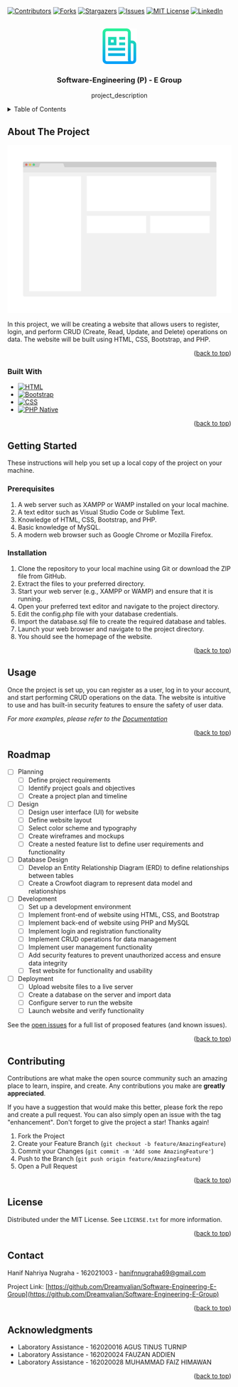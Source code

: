 <!-- Improved compatibility of back to top link: See: https://github.com/othneildrew/Best-README-Template/pull/73 -->
<a name="readme-top"></a>
<!--
*** Thanks for checking out the Best-README-Template. If you have a suggestion
*** that would make this better, please fork the repo and create a pull request
*** or simply open an issue with the tag "enhancement".
*** Don't forget to give the project a star!
*** Thanks again! Now go create something AMAZING! :D
-->



<!-- PROJECT SHIELDS -->
<!--
*** I'm using markdown "reference style" links for readability.
*** Reference links are enclosed in brackets [ ] instead of parentheses ( ).
*** See the bottom of this document for the declaration of the reference variables
*** for contributors-url, forks-url, etc. This is an optional, concise syntax you may use.
*** https://www.markdownguide.org/basic-syntax/#reference-style-links
-->
[![Contributors][contributors-shield]][contributors-url]
[![Forks][forks-shield]][forks-url]
[![Stargazers][stars-shield]][stars-url]
[![Issues][issues-shield]][issues-url]
[![MIT License][license-shield]][license-url]
[![LinkedIn][linkedin-shield]][linkedin-url]



<!-- PROJECT LOGO -->
<br />
<div align="center">
  <a href="https://github.com/Dreamvalian/Software-Engineering-E-Group">
    <img src="images/logo.png" alt="Logo" width="80" height="80">
  </a>

<h3 align="center">Software-Engineering (P) - E Group</h3>

  <p align="center">
    project_description
  </p>
</div>



<!-- TABLE OF CONTENTS -->
<details>
  <summary>Table of Contents</summary>
  <ol>
    <li>
      <a href="#about-the-project">About The Project</a>
      <ul>
        <li><a href="#built-with">Built With</a></li>
      </ul>
    </li>
    <li>
      <a href="#getting-started">Getting Started</a>
      <ul>
        <li><a href="#prerequisites">Prerequisites</a></li>
        <li><a href="#installation">Installation</a></li>
      </ul>
    </li>
    <li><a href="#usage">Usage</a></li>
    <li><a href="#roadmap">Roadmap</a></li>
    <li><a href="#contributing">Contributing</a></li>
    <li><a href="#license">License</a></li>
    <li><a href="#contact">Contact</a></li>
    <li><a href="#acknowledgments">Acknowledgments</a></li>
  </ol>
</details>



<!-- ABOUT THE PROJECT -->
## About The Project

[![Product Name Screen Shot][product-screenshot]](https://example.com)

In this project, we will be creating a website that allows users to register, login, and perform CRUD (Create, Read, Update, and Delete) operations on data. The website will be built using HTML, CSS, Bootstrap, and PHP.

<p align="right">(<a href="#readme-top">back to top</a>)</p>



### Built With

* [![HTML][Developer.mozilla.org/en-US/docs/Web/HTML]][HTML-url]
* [![Bootstrap][Bootstrap.com]][Bootstrap-url]
* [![CSS][Developer.mozilla.org/en-US/docs/Web/CSS]][CSS-url]
* [![PHP Native][Php.net]][PHP-url]


<p align="right">(<a href="#readme-top">back to top</a>)</p>



<!-- GETTING STARTED -->
## Getting Started

These instructions will help you set up a local copy of the project on your machine.

### Prerequisites

1. A web server such as XAMPP or WAMP installed on your local machine.
2. A text editor such as Visual Studio Code or Sublime Text.
3. Knowledge of HTML, CSS, Bootstrap, and PHP.
4. Basic knowledge of MySQL.
5. A modern web browser such as Google Chrome or Mozilla Firefox.

### Installation

1. Clone the repository to your local machine using Git or download the ZIP file from GitHub.
2. Extract the files to your preferred directory.
3. Start your web server (e.g., XAMPP or WAMP) and ensure that it is running.
4. Open your preferred text editor and navigate to the project directory.
5. Edit the config.php file with your database credentials.
6. Import the database.sql file to create the required database and tables.
7. Launch your web browser and navigate to the project directory.
8. You should see the homepage of the website.

<p align="right">(<a href="#readme-top">back to top</a>)</p>



<!-- USAGE EXAMPLES -->
## Usage

Once the project is set up, you can register as a user, log in to your account, and start performing CRUD operations on the data. The website is intuitive to use and has built-in security features to ensure the safety of user data.

_For more examples, please refer to the [Documentation](https://example.com)_

<p align="right">(<a href="#readme-top">back to top</a>)</p>



<!-- ROADMAP -->
## Roadmap


- [ ] Planning
    - [ ] Define project requirements
    - [ ] Identify project goals and objectives
    - [ ] Create a project plan and timeline

- [ ] Design
    - [ ] Design user interface (UI) for website
    - [ ] Define website layout
    - [ ] Select color scheme and typography
    - [ ] Create wireframes and mockups
    - [ ] Create a nested feature list to define user requirements and functionality

- [ ] Database Design
    - [ ] Develop an Entity Relationship Diagram (ERD) to define relationships between tables
    - [ ] Create a Crowfoot diagram to represent data model and relationships

- [ ] Development
    - [ ] Set up a development environment
    - [ ] Implement front-end of website using HTML, CSS, and Bootstrap
    - [ ] Implement back-end of website using PHP and MySQL
    - [ ] Implement login and registration functionality
    - [ ] Implement CRUD operations for data management
    - [ ] Implement user management functionality
    - [ ] Add security features to prevent unauthorized access and ensure data integrity
    - [ ] Test website for functionality and usability

- [ ] Deployment
    - [ ] Upload website files to a live server
    - [ ] Create a database on the server and import data
    - [ ] Configure server to run the website
    - [ ] Launch website and verify functionality

See the [open issues](https://github.com/Dreamvalian/Software-Engineering-E-Group/issues) for a full list of proposed features (and known issues).

<p align="right">(<a href="#readme-top">back to top</a>)</p>



<!-- CONTRIBUTING -->
## Contributing

Contributions are what make the open source community such an amazing place to learn, inspire, and create. Any contributions you make are **greatly appreciated**.

If you have a suggestion that would make this better, please fork the repo and create a pull request. You can also simply open an issue with the tag "enhancement".
Don't forget to give the project a star! Thanks again!

1. Fork the Project
2. Create your Feature Branch (`git checkout -b feature/AmazingFeature`)
3. Commit your Changes (`git commit -m 'Add some AmazingFeature'`)
4. Push to the Branch (`git push origin feature/AmazingFeature`)
5. Open a Pull Request

<p align="right">(<a href="#readme-top">back to top</a>)</p>



<!-- LICENSE -->
## License

Distributed under the MIT License. See `LICENSE.txt` for more information.

<p align="right">(<a href="#readme-top">back to top</a>)</p>



<!-- CONTACT -->
## Contact

Hanif Nahriya Nugraha - 162021003 - hanifnnugraha69@gmail.com

Project Link: [https://github.com/Dreamvalian/Software-Engineering-E-Group](https://github.com/Dreamvalian/Software-Engineering-E-Group)

<p align="right">(<a href="#readme-top">back to top</a>)</p>



<!-- ACKNOWLEDGMENTS -->
## Acknowledgments

* []() Laboratory Assistance - 162020016 AGUS TINUS TURNIP
* []() Laboratory Assistance - 162020024 FAUZAN ADDIEN
* []() Laboratory Assistance - 162020028 MUHAMMAD FAIZ HIMAWAN

<p align="right">(<a href="#readme-top">back to top</a>)</p>



<!-- MARKDOWN LINKS & IMAGES -->
<!-- https://www.markdownguide.org/basic-syntax/#reference-style-links -->
[contributors-shield]: https://img.shields.io/github/contributors/Dreamvalian/Software-Engineering-E-Group.svg?style=for-the-badge
[contributors-url]: https://github.com/Dreamvalian/Software-Engineering-E-Group/graphs/contributors
[forks-shield]: https://img.shields.io/github/forks/github_username/repo_name.svg?style=for-the-badge
[forks-url]: https://github.com/Dreamvalian/Software-Engineering-E-Group/network/members
[stars-shield]: https://img.shields.io/github/stars/github_username/repo_name.svg?style=for-the-badge
[stars-url]: https://github.com/Dreamvalian/Software-Engineering-E-Group/stargazers
[issues-shield]: https://img.shields.io/github/issues/github_username/repo_name.svg?style=for-the-badge
[issues-url]: https://github.com/Dreamvalian/Software-Engineering-E-Group/issues
[license-shield]: https://img.shields.io/github/license/github_username/repo_name.svg?style=for-the-badge
[license-url]: https://github.com/Dreamvalian/Software-Engineering-E-Group/blob/master/LICENSE.txt
[linkedin-shield]: https://img.shields.io/badge/-LinkedIn-black.svg?style=for-the-badge&logo=linkedin&colorB=555
[linkedin-url]: https://linkedin.com/in/hanifnugraha
[product-screenshot]: images/screenshot.png

[Developer.mozilla.org/en-US/docs/Web/HTML]: https://img.shields.io/badge/HTML-239120?style=for-the-badge&logo=html5&logoColor=white
[HTML-url]: Developer.mozilla.org/en-US/docs/Web/HTML
[Bootstrap.com]: https://img.shields.io/badge/Bootstrap-563D7C?style=for-the-badge&logo=bootstrap&logoColor=white
[Bootstrap-url]: https://getbootstrap.com
[Developer.mozilla.org/en-US/docs/Web/CSS]: https://img.shields.io/badge/CSS-239120?&style=for-the-badge&logo=css3&logoColor=light-blue
[CSS-url]: Developer.mozilla.org/en-US/docs/Web/CSS
[Php.net]: https://img.shields.io/badge/PHP-777BB4?style=for-the-badge&logo=php&logoColor=white
[PHP-url]: https://php.net
